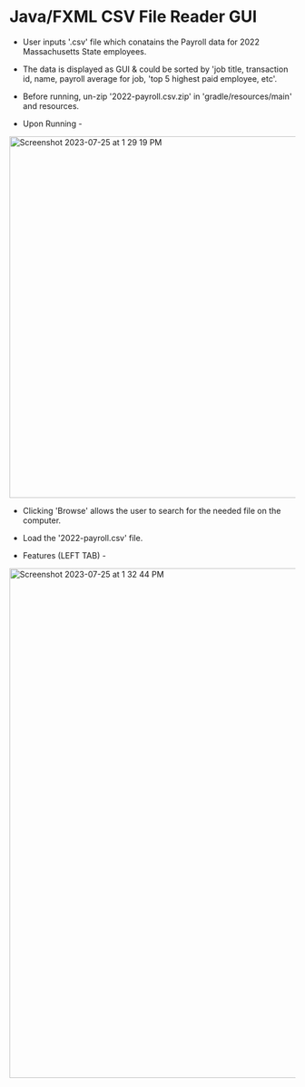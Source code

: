 # Java/FXML CSV File Reader GUI

- User inputs '.csv' file which conatains the Payroll data for 2022 Massachusetts State employees.
- The data is displayed as GUI & could be sorted by 'job title, transaction id, name, payroll average for job, 'top 5 highest paid employee, etc'.


- Before running, un-zip '2022-payroll.csv.zip' in 'gradle/resources/main' and resources.

- Upon Running -

<img width="637" alt="Screenshot 2023-07-25 at 1 29 19 PM" src="https://github.com/2annnnnnnn/java_CSV_GUI/assets/130524551/d515918a-7b06-4659-a207-d2f20afefb1a">

- Clicking 'Browse' allows the user to search for the needed file on the computer.
- Load the '2022-payroll.csv' file.

-  Features (LEFT TAB) -

 <img width="898" alt="Screenshot 2023-07-25 at 1 32 44 PM" src="https://github.com/2annnnnnnn/java_CSV_GUI/assets/130524551/476fb1e5-7d53-4593-9905-30dd30f0ecc2">
